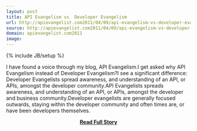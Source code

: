 ```yaml
---
layout: post
title: API Evangelism vs  Developer Evangelism
url: http://apievangelist.com2011/04/09/api-evangelism-vs-developer-evangelism/
source: http://apievangelist.com2011/04/09/api-evangelism-vs-developer-evangelism/
domain: apievangelist.com2011
image: 
---
```

{% include JB/setup %}<p>I have found a voice through my blog, API Evangelism.I get asked why API Evangelism instead of Developer Evangelism?I see a significant difference: Developer Evangelists spread awareness, and understanding of an API, or APIs, amongst the developer community.API Evangelists spreads awareness, and understanding of an API, or APIs, amongst the developer and business community.Developer evangelists are generally focused outwards, staying within the developer community and often times are, or have been developers themselves.</p>
<center><p><a href="http://apievangelist.com2011/04/09/api-evangelism-vs-developer-evangelism/" style='padding:25px; font-sze:18px; font-weight: bold;'>Read Full Story</a></p></center>
